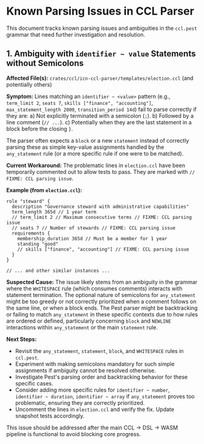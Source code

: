 # Known Parsing Issues in CCL Parser

This document tracks known parsing issues and ambiguities in the `ccl.pest` grammar that need further investigation and resolution.

## 1. Ambiguity with `identifier ~ value` Statements without Semicolons

**Affected File(s):** `crates/ccl/icn-ccl-parser/templates/election.ccl` (and potentially others)

**Symptom:**
Lines matching an `identifier ~ <value>` pattern (e.g., `term_limit 2`, `seats 7`, `skills ["finance", "accounting"]`, `max_statement_length 2000`, `transition_period 14d`) fail to parse correctly if they are:
    a) Not explicitly terminated with a semicolon (`;`).
    b) Followed by a line comment (`// ...`).
    c) Potentially when they are the last statement in a block before the closing `}`.

The parser often expects a `block` or a new `statement` instead of correctly parsing these as simple key-value assignments handled by the `any_statement` rule (or a more specific rule if one were to be matched).

**Current Workaround:**
The problematic lines in `election.ccl` have been temporarily commented out to allow tests to pass. They are marked with `// FIXME: CCL parsing issue`.

**Example (from `election.ccl`):**
```ccl
role "steward" {
  description "Governance steward with administrative capabilities"
  term_length 365d // 1 year term
  // term_limit 2 // Maximum consecutive terms // FIXME: CCL parsing issue
  // seats 7 // Number of stewards // FIXME: CCL parsing issue
  requirements {
    membership_duration 365d // Must be a member for 1 year
    standing "good"
    // skills ["finance", "accounting"] // FIXME: CCL parsing issue
  }
}

// ... and other similar instances ...
```

**Suspected Cause:**
The issue likely stems from an ambiguity in the grammar where the `WHITESPACE` rule (which consumes comments) interacts with statement termination. The optional nature of semicolons for `any_statement` might be too greedy or not correctly prioritized when a comment follows on the same line, or when a block ends. The Pest parser might be backtracking or failing to match `any_statement` in these specific contexts due to how rules are ordered or defined, particularly concerning `block` and `NEWLINE` interactions within `any_statement` or the main `statement` rule.

**Next Steps:**
*   Revisit the `any_statement`, `statement`, `block`, and `WHITESPACE` rules in `ccl.pest`.
*   Experiment with making semicolons mandatory for such simple assignments if ambiguity cannot be resolved otherwise.
*   Investigate Pest's parsing order and backtracking behavior for these specific cases.
*   Consider adding more specific rules for `identifier ~ number`, `identifier ~ duration`, `identifier ~ array` if `any_statement` proves too problematic, ensuring they are correctly prioritized.
*   Uncomment the lines in `election.ccl` and verify the fix. Update snapshot tests accordingly.

This issue should be addressed after the main CCL -> DSL -> WASM pipeline is functional to avoid blocking core progress. 